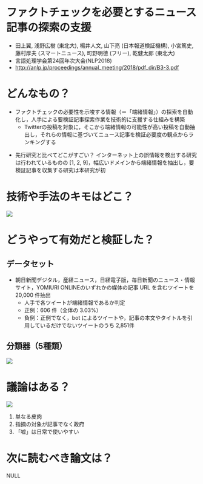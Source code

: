 # ファクトチェックを必要とするニュース記事の探索の支援
- 田上翼, 浅野広樹 (東北大), 楊井人文, 山下亮 (日本報道検証機構), 小宮篤史, 藤村厚夫 (スマートニュース), 町野明徳 (フリー), 乾健太郎 (東北大)
- 言語処理学会第24回年次大会(NLP2018)
- http://anlp.jp/proceedings/annual_meeting/2018/pdf_dir/B3-3.pdf

# どんなもの？
- ファクトチェックの必要性を示唆する情報（＝「端緒情報」）の探索を自動化し，人手による要検証記事探索作業を技術的に支援する仕組みを構築
  - Twitterの投稿を対象に，そこから端緒情報の可能性が高い投稿を自動抽出し，それらの情報に基づいてニュース記事を検証必要度の観点からランキングする

* 先行研究と比べてどこがすごい？
インターネット上の誤情報を検出する研究は行われているものの [1, 2, 9]，幅広いドメインから端緒情報を抽出し，要検証記事を収集する研究は本研究が初

# 技術や手法のキモはどこ？
<img src="https://cdn-ak.f.st-hatena.com/images/fotolife/u/upura/20180506/20180506203932.png">

# どうやって有効だと検証した？
## データセット
- 朝日新聞デジタル，産経ニュース，日経電子版，毎日新聞のニュース・情報サイト，YOMIURI ONLINEのいずれかの媒体の記事 URL を含むツイートを 20,000 件抽出
  - 人手で各ツイートが端緒情報であるか判定
  - 正例：606 件（全体の 3.03%）
  - 負例：正例でなく，bot によるツイートや，記事の本文やタイトルを引用しているだけでないツイートのうち 2,851件

## 分類器（5種類）
<img src="https://cdn-ak.f.st-hatena.com/images/fotolife/u/upura/20180506/20180506205124.png">

# 議論はある？
<img src="https://cdn-ak.f.st-hatena.com/images/fotolife/u/upura/20180506/20180506205429.png">

1. 単なる皮肉
1. 指摘の対象が記事でなく政府
1. 「嘘」は日常で使いやすい

# 次に読むべき論文は？
NULL
